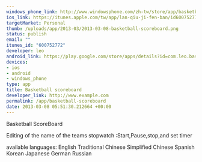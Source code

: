 ```yaml
--- 
windows_phone_link: http://www.windowsphone.com/zh-tw/store/app/basketball-scoreboard/65b12a70-9985-4b05-914b-b64c8596bc6b
ios_link: https://itunes.apple.com/tw/app/lan-qiu-ji-fen-ban/id600752772?l=zh&mt=8
targetMarket: Personal
thumb: /uploads/app/2013-03/2013-03-08-basketball-scoreboard.png
status: publish
email: ""
itunes_id: "600752772"
developer: leo
android_link: https://play.google.com/store/apps/details?id=com.leo.basketballscoreboard&feature=search_result
devices: 
- ios
- android
- windows_phone
type: app
title: Basketball scoreboard
developer_link: http://www.example.com
permalink: /app/basketball-scoreboard
date: 2013-03-08 05:51:30.212664 +00:00
---
```


Basketball ScoreBoard

Editing of the name of the teams
stopwatch :Start,Pause,stop,and set timer

available languages:
English
Traditional Chinese
Simplified Chinese
Spanish
Korean
Japanese
German
Russian
